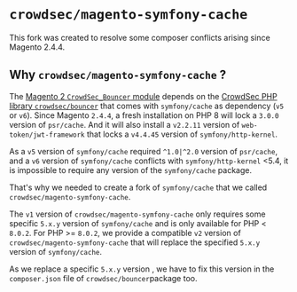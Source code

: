 # `crowdsec/magento-symfony-cache`

This fork was created to resolve some composer conflicts arising since Magento 2.4.4.

## Why `crowdsec/magento-symfony-cache` ?

The [Magento  2 `CrowdSec_Bouncer` module](https://github.com/crowdsecurity/cs-magento-bouncer/) depends on the 
[CrowdSec PHP library `crowdsec/bouncer`](https://github.com/crowdsecurity/php-cs-bouncer) that comes with 
`symfony/cache` as dependency (`v5` or `v6`).
Since Magento `2.4.4`, a fresh installation on PHP 8 will lock a `3.0.0` version of `psr/cache`. 
And it will also install a `v2.2.11` version of `web-token/jwt-framework` that locks a `v4.4.45` version of 
`symfony/http-kernel`.


As a `v5` version of `symfony/cache` required `^1.0|^2.0` version of `psr/cache`, and a `v6` version of 
`symfony/cache` conflicts with `symfony/http-kernel` <5.4, it is impossible to require any version of the 
`symfony/cache` package.

That's why we needed to create a fork of `symfony/cache` that we called `crowdsec/magento-symfony-cache`.

The `v1` version of `crowdsec/magento-symfony-cache` only requires some specific `5.x.y` version of `symfony/cache` 
and is only available for PHP < `8.0.2`. For PHP >= `8.0.2`, we provide a compatible `v2` version of 
`crowdsec/magento-symfony-cache` that 
will replace the specified `5.x.y` version of `symfony/cache`.

As we replace a specific `5.x.y` version , we have to fix this version in the `composer.json` file of 
`crowdsec/bouncer`package too.


